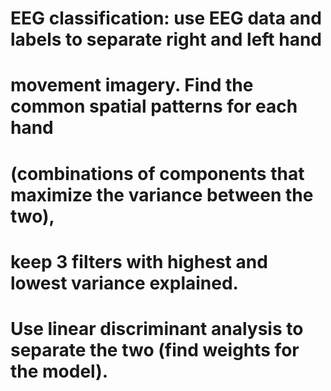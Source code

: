 # EEG classification: use EEG data and labels to separate right and left hand
# movement imagery. Find the common spatial patterns for each hand
# (combinations of components that maximize the variance between the two),
# keep 3 filters with highest and lowest variance explained.
# Use linear discriminant analysis to separate the two (find weights for the model).
